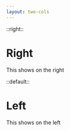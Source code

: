 ```yaml
---
layout: two-cols
---
```


::right::

# Right

This shows on the right

::default::

# Left

This shows on the left